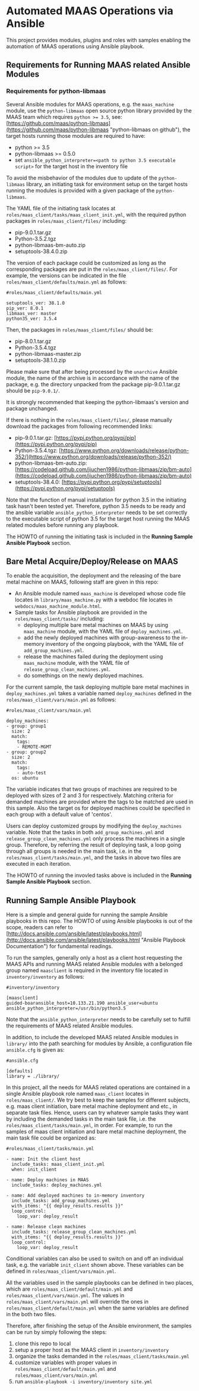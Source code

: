# Automated MAAS Operations via Ansible
This project provides modules, plugins and roles with samples enabling the automation of MAAS operations using Ansible playbook.

## Requirements for Running MAAS related Ansible Modules
### Requirements for python-libmaas
Several Ansible modules for MAAS operations, e.g. the `maas_machine` module, use the `python-libmaas` open source python library provided by the MAAS team which requires `python >= 3.5`, see:[https://github.com/maas/python-libmaas](https://github.com/maas/python-libmaas "python-libmaas on github"), the target hosts running those modules are required to have:

- python >= 3.5
- python-libmaas >= 0.5.0
- set `ansible_python_interpreter=<path to python 3.5 executable script>` for the target host in the inventory file

To avoid the misbehavior of the modules due to update of the `python-libmaas` library, an initiating task for environment setup on the target hosts running the modules is provided with a given package of the `python-libmaas`.

The YAML file of the initiating task locates at `roles/maas_client/tasks/maas_client_init.yml`, with the required python packages in `roles/maas_client/files/` including:

- pip-9.0.1.tar.gz
- Python-3.5.2.tgz
- python-libmaas-bm-auto.zip
- setuptools-38.4.0.zip

The version of each package could be customized as long as the corresponding packages are put in the `roles/maas_client/files/`. For example, the versions can be indicated in the file `roles/maas_client/defaults/main.yml` as follows:

    #roles/maas_client/defaults/main.yml
    
    setuptools_ver: 38.1.0
    pip_ver: 8.0.1
    libmaas_ver: master
    python35_ver: 3.5.4

Then, the packages in `roles/maas_client/files/` should be:

- pip-8.0.1.tar.gz
- Python-3.5.4.tgz
- python-libmaas-master.zip
- setuptools-38.1.0.zip

Please make sure that after being processed by the `unarchive` Ansible module, the name of the archive is in accordance with the name of the package, e.g. the directory unpacked from the package pip-9.0.1.tar.gz should be `pip-9.0.1/`.

It is strongly recommended that keeping the python-libmaas's version and package unchanged.

If there is nothing in the `roles/maas_client/files/`, please manually download the packages from following recommended links:

- pip-9.0.1.tar.gz: [https://pypi.python.org/pypi/pip](https://pypi.python.org/pypi/pip)
- Python-3.5.4.tgz: [https://www.python.org/downloads/release/python-352/](https://www.python.org/downloads/release/python-352/)
- python-libmaas-bm-auto.zip: [https://codeload.github.com/jiuchen1986/python-libmaas/zip/bm-auto](https://codeload.github.com/jiuchen1986/python-libmaas/zip/bm-auto)
- setuptools-38.4.0: [https://pypi.python.org/pypi/setuptools](https://pypi.python.org/pypi/setuptools)

Note that the function of manual installation for python 3.5 in the initiating task hasn't been tested yet. Therefore, python 3.5 needs to be ready and the ansible variable `ansible_python_interpreter` needs to be set correctly to the executable script of python 3.5 for the target host running the MAAS related modules before running any playbook.

The HOWTO of running the initiating task is included in the **Running Sample Ansible Playbook** section.

## Bare Metal Acquire/Deploy/Release on MAAS
To enable the acquisition, the deployment and the releasing of the bare metal machine on MAAS, following staff are given in this repo:


- An Ansible module named `maas_machine` is developed whose code file locates in `library/maas_machine.py` with a webdoc file locates in `webdocs/maas_machine_module.html`.
- Sample tasks for Ansible playbook are provided in the `roles/maas_client/tasks/` including:
  - deploying multiple bare metal machines on MAAS by using `maas_machine` module, with the YAML file of `deploy_machines.yml`.
  - add the newly deployed machines with group-awareness to the in-memory inventory of the ongoing playbook, with the YAML file of `add_group_machines.yml`. 
  - release the machines failed during the deployment using `maas_machine` module, with the YAML file of `release_group_clean_machines.yml`.
  - do somethings on the newly deployed machines.

For the current sample, the task deploying multiple bare metal machines in `deploy_machines.yml` takes a variable named `deploy_machines` defined in the `roles/maas_client/vars/main.yml` as follows:


    #roles/maas_client/vars/main.yml

    deploy_machines:
    - group: group1
      size: 2
      match:
        tags:
        - REMOTE-MGMT
    - group: group2
      size: 2
      match:
        tags:
        - auto-test
      os: ubuntu

The variable indicates that two groups of machines are required to be deployed with sizes of 2 and 3 for respectively. Matching criteria for demanded machines are provided where the tags to be matched are used in this sample. Also the target os for deployed machines could be specified in each group with a default value of 'centos'.

Users can deploy customized groups by modifying the `deploy_machines` variable. Note that the tasks in both `add_group_machines.yml` and `release_group_clean_machines.yml` only process the machines in a single group. Therefore, by referring the result of deploying task, a loop going through all groups is needed in the main task, i.e. in the `roles/maas_client/tasks/main.yml`, and the tasks in above two files are executed in each iteration. 

The HOWTO of running the invovled tasks above is included in the **Running Sample Ansible Playbook** section.

## Running Sample Ansible Playbook
Here is a simple and general guide for running the sample Ansible playbooks in this repo. The HOWTO of using Ansible playbooks is out of the scope, readers can refer to [http://docs.ansible.com/ansible/latest/playbooks.html](http://docs.ansible.com/ansible/latest/playbooks.html "Ansible Playbook Documentation") for fundamental readings.

To run the samples, generally only a host as a client host requesting the MAAS APIs and running MAAS related Ansible modules with a belonged group named `maasclient` is required in the inventory file located in `inventory/inventory` as follows:

    #inventory/inventory

    [maasclient]
    guided-boaransible_host=10.133.21.190 ansible_user=ubuntu ansible_python_interpreter=/usr/bin/python3.5

Note that the `ansible_python_interpreter` needs to be carefully set to fulfill the requirements of MAAS related Ansible modules.

In addition, to include the developed MAAS related Ansible modules in `library/` into the path searching for modules by Ansible, a configuration file `ansible.cfg` is given as:

    #ansible.cfg
    
    [defaults]
    library = ./library/

In this project, all the needs for MAAS related operations are contained in a single Ansible playbook role named `maas_client` locates in `roles/maas_client/`.
We try best to keep the samples for different subjects, e.g. maas client initiation, bare metal machine deployment and etc., in separate task files. Hence, users can try whatever sample tasks they want by including the demanded tasks in the main task file, i.e. the `roles/maas_client/tasks/main.yml`, in order. For example, to run the samples of maas client initiation and bare metal machine deployment, the main task file could be organized as:

    #roles/maas_client/tasks/main.yml

    - name: Init the client host
      include_tasks: maas_client_init.yml  
      when: init_client
  
    - name: Deploy machines in MAAS
      include_tasks: deploy_machines.yml

    - name: Add deployed machines to in-memory inventory
      include_tasks: add_group_machines.yml
      with_items: "{{ deploy_results.results }}"
      loop_control:
        loop_var: deploy_result

    - name: Release clean machines
      include_tasks: release_group_clean_machines.yml
      with_items: "{{ deploy_results.results }}"
      loop_control:
        loop_var: deploy_result

Conditional variables can also be used to switch on and off an individual task, e.g. the variable `init_client` shown above. These variables can be defined in `roles/maas_client/vars/main.yml`.

All the variables used in the sample playbooks can be defined in two places, which are `roles/maas_client/default/main.yml` and `roles/maas_client/vars/main.yml`. The values in `roles/maas_client/vars/main.yml` will override the ones in `roles/maas_client/default/main.yml` when the same variables are defined in the both two files.

Therefore, after finishing the setup of the Ansible environment, the samples can be run by simply following the steps:


1. clone this repo to local
2. setup a proper host as the MAAS client in `inventory/inventory`
3. organize the tasks demanded in the `roles/maas_client/tasks/main.yml`
4. customize variables with proper values in `roles/maas_client/default/main.yml` and `roles/maas_client/vars/main.yml`
5. run `ansible-playbook -i inventory/inventory site.yml` 